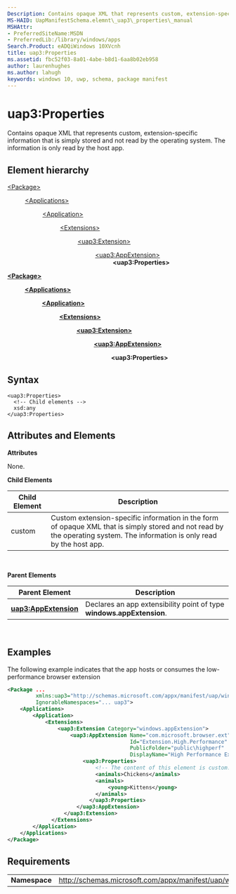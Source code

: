 ```yaml
---
Description: Contains opaque XML that represents custom, extension-specific information that is simply stored and not read by the operating system. The information is only read by the host app.
MS-HAID: UapManifestSchema.elemnt\_uap3\_properties\_manual
MSHAttr:
- PreferredSiteName:MSDN
- PreferredLib:/library/windows/apps
Search.Product: eADQiWindows 10XVcnh
title: uap3:Properties
ms.assetid: fbc52f03-8a01-4abe-b8d1-6aa8b02eb958
author: laurenhughes
ms.author: lahugh
keywords: windows 10, uwp, schema, package manifest
---
```


# uap3:Properties


Contains opaque XML that represents custom, extension-specific information that is simply stored and not read by the operating system. The information is only read by the host app.

## Element hierarchy

<dl>
<dt><a href="element-package.md">&lt;Package&gt;</a></dt>
<dd>
<dl>
<dt><a href="element-applications.md">&lt;Applications&gt;</a></dt>
<dd>
<dl>
<dt><a href="element-application.md">&lt;Application&gt;</a></dt>
<dd>
<dl>
<dt><a href="element-1-extensions.md">&lt;Extensions&gt;</a></dt>
<dd>
<dl>
<dt><a href="element-uap3-extension-manual.md">&lt;uap3:Extension&gt;</a></dt>
<dd>
<dl>
<dt><a href="element-uap3-appextension-manual.md">&lt;uap3:AppExtension&gt;</a></dt>
<dd><b>&lt;uap3:Properties&gt;</b></dd>
</dl>
</dd>
</dl>
</dd>
</dl>
</dd>
</dl>
</dd>
</dl>
</dd>
</dl>

[**&lt;Package&gt;**](element-package.md)

          [**&lt;Applications&gt;**](element-applications.md)

                    [**&lt;Application&gt;**](element-application.md)

                              [**&lt;Extensions&gt;**](element-1-extensions.md)

                                        [**&lt;uap3:Extension&gt;**](element-uap3-extension-manual.md)

                                                  [**&lt;uap3:AppExtension&gt;**](element-uap3-appextension-manual.md)

                                                            **&lt;uap3:Properties&gt;**

## Syntax


```
<uap3:Properties>
  <!-- Child elements -->
  xsd:any
</uap3:Properties>
```

## Attributes and Elements


**Attributes**

None.

**Child Elements**

| Child Element | Description                                                                                                                                                               |
|---------------|---------------------------------------------------------------------------------------------------------------------------------------------------------------------------|
| custom        | Custom extension-specific information in the form of opaque XML that is simply stored and not read by the operating system. The information is only read by the host app. |

 

**Parent Elements**

| Parent Element                                                | Description                                                           |
|---------------------------------------------------------------|-----------------------------------------------------------------------|
| [**uap3:AppExtension**](element-uap3-appextension-manual.md) | Declares an app extensibility point of type **windows.appExtension**. |

 

## Examples


The following example indicates that the app hosts or consumes the low-performance browser extension

```XML
<Package ...
         xmlns:uap3="http://schemas.microsoft.com/appx/manifest/uap/windows10/3"  
         IgnorableNamespaces="... uap3">
    <Applications>
        <Application>
            <Extensions>
                <uap3:Extension Category="windows.appExtension">  
                    <uap3:AppExtension Name="com.microsoft.browser.ext" 
                                       Id="Extension.High.Performance" 
                                       PublicFolder="public\highperf" 
                                       DisplayName="High Performance Extension">  
                        <uap3:Properties>  
                            <!-- The content of this element is custom. -->
                            <animals>Chickens</animals>  
                            <animals>  
                                <young>Kittens</young>  
                            </animals>  
                          </uap3:Properties>  
                      </uap3:AppExtension>  
                  </uap3:Extension>  
              </Extensions>
        </Application>
    </Applications>
</Package>
```

## Requirements


|               |                                                            |
|---------------|------------------------------------------------------------|
| **Namespace** | http://schemas.microsoft.com/appx/manifest/uap/windows10/3 |

 

 

 



